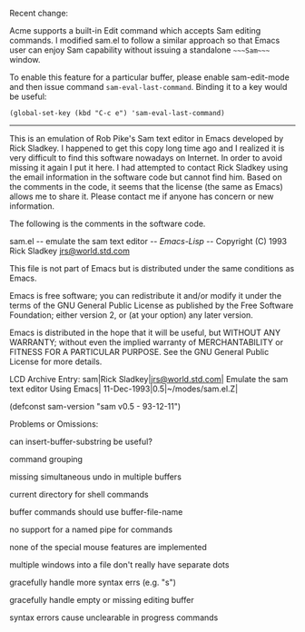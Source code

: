 Recent change:

Acme supports a built-in Edit command which accepts Sam editing
commands.  I modified sam.el to follow a similar approach so that
Emacs user can enjoy Sam capability without issuing a standalone
`~~~Sam~~~` window.

To enable this feature for a particular buffer, please enable
sam-edit-mode and then issue command `sam-eval-last-command`.  Binding
it to a key would be useful:

`(global-set-key (kbd "C-c e") 'sam-eval-last-command)`

------------------------------------------------------------------------------

This is an emulation of Rob Pike's Sam text editor in Emacs developed by Rick
Sladkey.  I happened to get this copy long time ago and I realized it is very
difficult to find this software nowadays on Internet.  In order to avoid
missing it again I put it here.  I had attempted to contact Rick Sladkey using
the email information in the software code but cannot find him.  Based on the
comments in the code, it seems that the license (the same as Emacs) allows me
to share it.  Please contact me if anyone has concern or new information.

The following is the comments in the software code.


sam.el -- emulate the sam text editor                    -*- Emacs-Lisp -*-
Copyright (C) 1993 Rick Sladkey <jrs@world.std.com>

This file is not part of Emacs but is distributed under
the same conditions as Emacs.

Emacs is free software; you can redistribute it and/or modify
it under the terms of the GNU General Public License as published by
the Free Software Foundation; either version 2, or (at your option)
any later version.

Emacs is distributed in the hope that it will be useful,
but WITHOUT ANY WARRANTY; without even the implied warranty of
MERCHANTABILITY or FITNESS FOR A PARTICULAR PURPOSE.  See the
GNU General Public License for more details.


LCD Archive Entry:
sam|Rick Sladkey|jrs@world.std.com|
Emulate the sam text editor Using Emacs|
11-Dec-1993|0.5|~/modes/sam.el.Z|

(defconst sam-version "sam v0.5 - 93-12-11")

Problems or Omissions:

can insert-buffer-substring be useful?

command grouping

missing simultaneous undo in multiple buffers

current directory for shell commands

buffer commands should use buffer-file-name

no support for a named pipe for commands

none of the special mouse features are implemented

multiple windows into a file don't really have separate dots

gracefully handle more syntax errs (e.g. "s")

gracefully handle empty or missing editing buffer

syntax errors cause unclearable in progress commands
